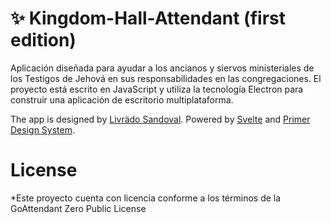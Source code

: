 # :sparkles:&nbsp;Kingdom-Hall-Attendant&nbsp;(first edition)
Aplicación diseñada para ayudar a los ancianos y siervos ministeriales de los Testigos de Jehová en sus responsabilidades en las congregaciones. El proyecto está escrito en JavaScript y utiliza la tecnología Electron para construir una aplicación de escritorio multiplataforma.

The app is designed by [Livrädo Sandoval](https://github.com/livrasand).
Powered by [Svelte](https://svelte.dev/) and [Primer Design System](https://primer.style/).

# License
<p>*Este proyecto cuenta con licencia conforme a los términos de la GoAttendant Zero Public License</p>
